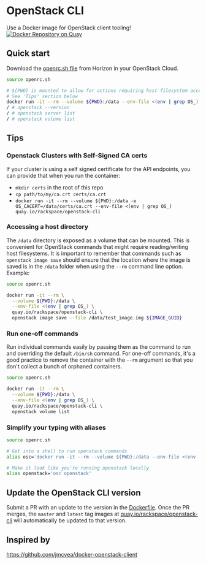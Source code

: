 # OpenStack CLI

Use a Docker image for OpenStack client tooling! [![Docker Repository on Quay](https://quay.io/repository/rackspace/openstack-cli/status "Docker Repository on Quay")](https://quay.io/repository/rackspace/openstack-cli)

## Quick start

Download the [openrc.sh file](https://docs.openstack.org/user-guide/common/cli-set-environment-variables-using-openstack-rc.html) from Horizon in your OpenStack Cloud.

```bash
source openrc.sh

# ${PWD} is mounted to allow for actions requiring host filesystem access.  
# See 'Tips' section below
docker run -it --rm --volume ${PWD}:/data --env-file <(env | grep OS_) quay.io/rackspace/openstack-cli
/ # openstack --version
/ # openstack server list
/ # openstack volume list
```

## Tips

### Openstack Clusters with Self-Signed CA certs

If your cluster is using a self signed certificate for the API endpoints, you can provide that when you run the container:

* `mkdir certs` in the root of this repo
* `cp path/to/my/ca.crt certs/ca.crt`
* `docker run -it --rm --volume ${PWD}:/data -e OS_CACERT=/data/certs/ca.crt --env-file <(env | grep OS_) quay.io/rackspace/openstack-cli`

### Accessing a host directory

The `/data` directory is exposed as a volume that can be mounted.  This is convenient for OpenStack
commands that might require reading/writing host filesystems.  It is important to remember that
commands such as `openstack image save` should ensure that the location where the image is saved is
in the `/data` folder when using the `--rm` command line option.  Example:

```bash
source openrc.sh

docker run -it --rm \
  --volume ${PWD}:/data \
  --env-file <(env | grep OS_) \
  quay.io/rackspace/openstack-cli \
  openstack image save --file /data/test_image.img ${IMAGE_GUID}
```

### Run one-off commands

Run individual commands easily by passing them as the command to run and overriding the default `/bin/sh` command.  For one-off commands, it's a good practice to remove the container with the `--rm` argument so that you don't collect a bunch of orphaned containers.

```bash
source openrc.sh

docker run -it --rm \
  --volume ${PWD}:/data \
  --env-file <(env | grep OS_) \
  quay.io/rackspace/openstack-cli \
  openstack volume list
```

### Simplify your typing with aliases

```bash
source openrc.sh

# Get into a shell to run openstack commands
alias osc='docker run -it --rm --volume ${PWD}:/data --env-file <(env | grep OS_) quay.io/rackspace/openstack-cli'

# Make it look like you're running openstack locally
alias openstack='osc openstack'
```

## Update the OpenStack CLI version

Submit a PR with an update to the version in the [Dockerfile](Dockerfile). Once the PR merges, the `master` and `latest` tag images at [quay.io/rackspace/openstack-cli](https://quay.io/rackspace/openstack-cli) will automatically be updated to that version.

## Inspired by

https://github.com/jmcvea/docker-openstack-client
